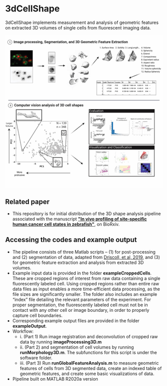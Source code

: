 # 3dCellShape
3dCellShape implements measurement and analysis of geometric features on extracted 3D volumes of single cells from fluorescent imaging data.

![Alt Text](doc/readme_pic.jpg?raw=true)

## Related paper
- This repository is for initial distribution of the 3D shape analysis pipeline associated with the manuscript [**"In vivo profiling of site-specific human cancer cell states in zebrafish"**](https://doi.org/10.1101/2021.06.09.447621), on BioRxiv. 

## Accessing the codes and example output
- The pipeline consists of three Matlab scripts – (1) for post-processing and (2) segmentation of data, adapted from [Driscoll, et al, 2019](https://www.nature.com/articles/s41592-019-0539-z), and (3) for geometric feature extraction and analysis from extracted 3D volumes. 
- Example input data is provided in the folder **exampleCroppedCells**. These are cropped regions of interest from raw data containing a single fluorescently labeled cell. Using cropped regions rather than entire raw data files as input enables a more time-efficient data processing, as the file sizes are significantly smaller. The folder also includes an example “index” file detailing the relevant parameters of the experiment.  For proper segmentation, the fluorescently labeled cell must not be in contact with any other cell or image boundary, in order to properly capture cell boundaries. 
- Corresponding example output files are provided in the folder **exampleOutput**. 
- Workflow:
	- i.	(Part 1) Run image registration and deconvolution of cropped raw data by running **imageProcessing3D.m**
	- ii.	(Part 2) and segmentation of cell volumes by running **runMorphology3D.m**. The subfunctions for this script is under the software folder. 
	- iii.	(Part 3) Run **runGlobalFeatureAnalysis.m** to measure geometric features of cells from 3D segmented data, create an indexed table of geometric features, and create some basic visualizations of data. 
- Pipeline built on MATLAB R2020a version